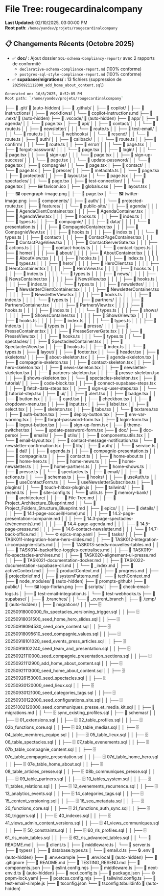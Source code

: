# File Tree: rougecardinalcompany

**Last Updated**: 02/10/2025, 03:00:00 PM  
**Root path**: `/home/yandev/projets/rougecardinalcompany`

## 📋 Changements Récents (Octobre 2025)

- ✅ **doc/** : Ajout dossier `SQL-schema-Compliancy-report/` avec 2 rapports de conformité
  - `declarative-schema-compliance-report.md` (100% conforme)
  - `postgres-sql-style-compliance-report.md` (100% conforme)
- ✅ **supabase/migrations/** : 13 fichiers (suppression de `20250921112000_add_home_about_content.sql`)

```bash
Generated on: 10/8/2025, 8:52:05 PM
Root path: `/home/yandev/projets/rougecardinalcompany`

```
├── 📁 .git/ 🚫 (auto-hidden)
├── 📁 .github/
│   ├── 📁 copilot/
│   ├── 📁 instructions/
│   ├── 📁 workflows/
│   └── 📝 copilot-instructions.md
├── 📁 .next/ 🚫 (auto-hidden)
├── 📁 .vscode/ 🚫 (auto-hidden)
├── 📁 app/
│   ├── 📁 agenda/
│   │   └── 📄 page.tsx
│   ├── 📁 api/
│   │   ├── 📁 contact/
│   │   │   └── 📄 route.ts
│   │   ├── 📁 newsletter/
│   │   │   └── 📄 route.ts
│   │   ├── 📁 test-email/
│   │   │   └── 📄 route.ts
│   │   └── 📁 webhooks/
│   │       └── 📁 resend/
│   │           └── 📄 route.ts
│   ├── 📁 auth/
│   │   ├── 📁 callback/
│   │   │   └── 📄 route.ts
│   │   ├── 📁 confirm/
│   │   │   └── 📄 route.ts
│   │   ├── 📁 error/
│   │   │   └── 📄 page.tsx
│   │   ├── 📁 forgot-password/
│   │   │   └── 📄 page.tsx
│   │   ├── 📁 login/
│   │   │   └── 📄 page.tsx
│   │   ├── 📁 sign-up/
│   │   │   └── 📄 page.tsx
│   │   ├── 📁 sign-up-success/
│   │   │   └── 📄 page.tsx
│   │   └── 📁 update-password/
│   │       └── 📄 page.tsx
│   ├── 📁 compagnie/
│   │   └── 📄 page.tsx
│   ├── 📁 contact/
│   │   └── 📄 page.tsx
│   ├── 📁 presse/
│   │   ├── 📄 metadata.ts
│   │   └── 📄 page.tsx
│   ├── 📁 protected/
│   │   ├── 📄 layout.tsx
│   │   └── 📄 page.tsx
│   ├── 📁 spectacles/
│   │   └── 📄 page.tsx
│   ├── 📁 test-connection/
│   │   └── 📄 page.tsx
│   ├── 🖼️ favicon.ico
│   ├── 🎨 globals.css
│   ├── 📄 layout.tsx
│   ├── 🖼️ opengraph-image.png
│   ├── 📄 page.tsx
│   └── 🖼️ twitter-image.png
├── 📁 components/
│   ├── 📁 auth/
│   │   └── 📄 protected-route.tsx
│   ├── 📁 features/
│   │   └── 📁 public-site/
│   │       ├── 📁 agenda/
│   │       │   ├── 📄 AgendaClientContainer.tsx
│   │       │   ├── 📄 AgendaContainer.tsx
│   │       │   ├── 📄 AgendaView.tsx
│   │       │   ├── 📄 hooks.ts
│   │       │   ├── 📄 index.ts
│   │       │   └── 📄 types.ts
│   │       ├── 📁 compagnie/
│   │       │   ├── 📁 data/
│   │       │   │   └── 📄 presentation.ts
│   │       │   ├── 📄 CompagnieContainer.tsx
│   │       │   ├── 📄 CompagnieView.tsx
│   │       │   ├── 📄 hooks.ts
│   │       │   ├── 📄 index.ts
│   │       │   └── 📄 types.ts
│   │       ├── 📁 contact/
│   │       │   ├── 📄 ContactPageContainer.tsx
│   │       │   ├── 📄 ContactPageView.tsx
│   │       │   ├── 📄 ContactServerGate.tsx
│   │       │   ├── 📄 actions.ts
│   │       │   ├── 📄 contact-hooks.ts
│   │       │   └── 📄 contact-types.ts
│   │       ├── 📁 home/
│   │       │   ├── 📁 about/
│   │       │   │   ├── 📄 AboutContainer.tsx
│   │       │   │   ├── 📄 AboutView.tsx
│   │       │   │   ├── 📄 hooks.ts
│   │       │   │   ├── 📄 index.ts
│   │       │   │   └── 📄 types.ts
│   │       │   ├── 📁 hero/
│   │       │   │   ├── 📄 HeroClient.tsx
│   │       │   │   ├── 📄 HeroContainer.tsx
│   │       │   │   ├── 📄 HeroView.tsx
│   │       │   │   ├── 📄 hooks.ts
│   │       │   │   ├── 📄 index.ts
│   │       │   │   └── 📄 types.ts
│   │       │   ├── 📁 news/
│   │       │   │   ├── 📄 NewsContainer.tsx
│   │       │   │   ├── 📄 NewsView.tsx
│   │       │   │   ├── 📄 hooks.ts
│   │       │   │   ├── 📄 index.ts
│   │       │   │   └── 📄 types.ts
│   │       │   ├── 📁 newsletter/
│   │       │   │   ├── 📄 NewsletterClientContainer.tsx
│   │       │   │   ├── 📄 NewsletterContainer.tsx
│   │       │   │   ├── 📄 NewsletterView.tsx
│   │       │   │   ├── 📄 hooks.ts
│   │       │   │   ├── 📄 index.ts
│   │       │   │   └── 📄 types.ts
│   │       │   ├── 📁 partners/
│   │       │   │   ├── 📄 PartnersContainer.tsx
│   │       │   │   ├── 📄 PartnersView.tsx
│   │       │   │   ├── 📄 hooks.ts
│   │       │   │   ├── 📄 index.ts
│   │       │   │   └── 📄 types.ts
│   │       │   ├── 📁 shows/
│   │       │   │   ├── 📄 ShowsContainer.tsx
│   │       │   │   ├── 📄 ShowsView.tsx
│   │       │   │   ├── 📄 hooks.ts
│   │       │   │   ├── 📄 index.ts
│   │       │   │   └── 📄 types.ts
│   │       │   ├── 📄 index.ts
│   │       │   └── 📄 types.ts
│   │       ├── 📁 presse/
│   │       │   ├── 📄 PresseContainer.tsx
│   │       │   ├── 📄 PresseServerGate.tsx
│   │       │   ├── 📄 PresseView.tsx
│   │       │   ├── 📄 hooks.ts
│   │       │   └── 📄 types.ts
│   │       └── 📁 spectacles/
│   │           ├── 📄 SpectaclesContainer.tsx
│   │           ├── 📄 SpectaclesView.tsx
│   │           ├── 📄 hooks.ts
│   │           ├── 📄 index.ts
│   │           └── 📄 types.ts
│   ├── 📁 layout/
│   │   ├── 📄 footer.tsx
│   │   └── 📄 header.tsx
│   ├── 📁 skeletons/
│   │   ├── 📄 about-skeleton.tsx
│   │   ├── 📄 agenda-skeleton.tsx
│   │   ├── 📄 compagnie-skeleton.tsx
│   │   ├── 📄 contact-skeleton.tsx
│   │   ├── 📄 hero-skeleton.tsx
│   │   ├── 📄 news-skeleton.tsx
│   │   ├── 📄 newsletter-skeleton.tsx
│   │   ├── 📄 partners-skeleton.tsx
│   │   ├── 📄 presse-skeleton.tsx
│   │   ├── 📄 shows-skeleton.tsx
│   │   └── 📄 spectacles-skeleton.tsx
│   ├── 📁 tutorial/
│   │   ├── 📄 code-block.tsx
│   │   ├── 📄 connect-supabase-steps.tsx
│   │   ├── 📄 fetch-data-steps.tsx
│   │   ├── 📄 sign-up-user-steps.tsx
│   │   └── 📄 tutorial-step.tsx
│   ├── 📁 ui/
│   │   ├── 📄 alert.tsx
│   │   ├── 📄 badge.tsx
│   │   ├── 📄 button.tsx
│   │   ├── 📄 card.tsx
│   │   ├── 📄 checkbox.tsx
│   │   ├── 📄 dropdown-menu.tsx
│   │   ├── 📄 input.tsx
│   │   ├── 📄 label.tsx
│   │   ├── 📄 select.tsx
│   │   ├── 📄 skeleton.tsx
│   │   ├── 📄 tabs.tsx
│   │   └── 📄 textarea.tsx
│   ├── 📄 auth-button.tsx
│   ├── 📄 deploy-button.tsx
│   ├── 📄 env-var-warning.tsx
│   ├── 📄 forgot-password-form.tsx
│   ├── 📄 login-form.tsx
│   ├── 📄 logout-button.tsx
│   ├── 📄 sign-up-form.tsx
│   ├── 📄 theme-switcher.tsx
│   └── 📄 update-password-form.tsx
├── 📁 doc/
├── 📁 doc-perso/
├── 📁 emails/
│   ├── 📁 utils/
│   │   ├── 📄 components.utils.tsx
│   │   └── 📄 email-layout.tsx
│   ├── 📄 contact-message-notification.tsx
│   └── 📄 newsletter-confirmation.tsx
├── 📁 lib/
│   ├── 📁 auth/
│   │   └── 📄 service.ts
│   ├── 📁 dal/
│   │   ├── 📄 agenda.ts
│   │   ├── 📄 compagnie-presentation.ts
│   │   ├── 📄 compagnie.ts
│   │   ├── 📄 contact.ts
│   │   ├── 📄 home-about.ts
│   │   ├── 📄 home-hero.ts
│   │   ├── 📄 home-news.ts
│   │   ├── 📄 home-newsletter.ts
│   │   ├── 📄 home-partners.ts
│   │   ├── 📄 home-shows.ts
│   │   ├── 📄 presse.ts
│   │   └── 📄 spectacles.ts
│   ├── 📁 email/
│   │   ├── 📄 actions.ts
│   │   └── 📄 schemas.ts
│   ├── 📁 hooks/
│   │   ├── 📄 useAuth.ts
│   │   ├── 📄 useContactForm.ts
│   │   └── 📄 useNewsletterSubscribe.ts
│   ├── 📁 plugins/
│   │   └── 📄 touch-hitbox-plugin.js
│   ├── 📁 tailwind/
│   ├── 📄 resend.ts
│   ├── 📄 site-config.ts
│   └── 📄 utils.ts
├── 📁 memory-bank/
│   ├── 📁 architecture/
│   │   ├── 📝 File-Tree.md
│   │   ├── 📝 Project_Architecture_Blueprint.md
│   │   └── 📝 Project_Folders_Structure_Blueprint.md
│   ├── 📁 epics/
│   │   ├── 📁 details/
│   │   │   ├── 📝 14.1-page-accueil(Home).md
│   │   │   ├── 📝 14.2-page-presentation-companie.md
│   │   │   ├── 📝 14.3-page-spectacles-(événements).md
│   │   │   ├── 📝 14.4-page-agenda.md
│   │   │   ├── 📝 14.5-page-presse.md
│   │   │   ├── 📝 14.6-contact-newsletter.md
│   │   │   └── 📝 14.7-back‑office.md
│   │   └── ⚙️ epics-map.yaml
│   ├── 📁 tasks/
│   │   ├── 📝 TASK011-integration-home-hero-slides.md
│   │   ├── 📝 TASK012-integration-ui-compagnie-stats.md
│   │   ├── 📝 TASK013-seeds-nouvelles-tables.md
│   │   ├── 📝 TASK014-backoffice-toggles-centralises.md
│   │   ├── 📝 TASK019-fix-spectacles-archives.md
│   │   ├── 📝 TASK020-alignement-ui-presse.md
│   │   ├── 📝 TASK021-documentation-docker.md
│   │   ├── 📝 TASK022-documentation-supabase-cli.md
│   │   └── 📝 _index.md
│   ├── 📝 activeContext.md
│   ├── 📝 productContext.md
│   ├── 📝 progress.md
│   ├── 📝 projectbrief.md
│   ├── 📝 systemPatterns.md
│   └── 📝 techContext.md
├── 📁 node_modules/ 🚫 (auto-hidden)
├── 📁 prompts-github/
├── 📁 public/
│   └── 🖼️ logo-florian.png
├── 📁 scripts/
│   ├── 📄 check-email-logs.ts
│   ├── 📄 test-email-integration.ts
│   └── 📄 test-webhooks.ts
├── 📁 supabase/
│   ├── 📁 .branches/
│   │   └── 📄 _current_branch
│   ├── 📁 .temp/ 🚫 (auto-hidden)
│   ├── 📁 migrations/
│   │   ├── 🗄️ 20250918000000_fix_spectacles_versioning_trigger.sql
│   │   ├── 🗄️ 20250918031500_seed_home_hero_slides.sql
│   │   ├── 🗄️ 20250918094530_seed_core_content.sql
│   │   ├── 🗄️ 20250918095610_seed_compagnie_values.sql
│   │   ├── 🗄️ 20250918101020_seed_events_press_articles.sql
│   │   ├── 🗄️ 20250918102240_seed_team_and_presentation.sql
│   │   ├── 🗄️ 20250921110000_seed_compagnie_presentation_sections.sql
│   │   ├── 🗄️ 20250921112900_add_home_about_content.sql
│   │   ├── 🗄️ 20250921113000_seed_home_about_content.sql
│   │   ├── 🗄️ 20250926153000_seed_spectacles.sql
│   │   ├── 🗄️ 20250930120000_seed_lieux.sql
│   │   ├── 🗄️ 20250930121000_seed_categories_tags.sql
│   │   ├── 🗄️ 20250930122000_seed_configurations_site.sql
│   │   ├── 🗄️ 20251002120000_seed_communiques_presse_et_media_kit.sql
│   │   ├── 📝 migrations.md
│   │   └── 🗄️ sync_existing_profiles.sql
│   ├── 📁 schemas/
│   │   ├── 🗄️ 01_extensions.sql
│   │   ├── 🗄️ 02_table_profiles.sql
│   │   ├── 🗄️ 02b_functions_core.sql
│   │   ├── 🗄️ 03_table_medias.sql
│   │   ├── 🗄️ 04_table_membres_equipe.sql
│   │   ├── 🗄️ 05_table_lieux.sql
│   │   ├── 🗄️ 06_table_spectacles.sql
│   │   ├── 🗄️ 07_table_evenements.sql
│   │   ├── 🗄️ 07b_table_compagnie_content.sql
│   │   ├── 🗄️ 07c_table_compagnie_presentation.sql
│   │   ├── 🗄️ 07d_table_home_hero.sql
│   │   ├── 🗄️ 07e_table_home_about.sql
│   │   ├── 🗄️ 08_table_articles_presse.sql
│   │   ├── 🗄️ 08b_communiques_presse.sql
│   │   ├── 🗄️ 09_table_partners.sql
│   │   ├── 🗄️ 10_tables_system.sql
│   │   ├── 🗄️ 11_tables_relations.sql
│   │   ├── 🗄️ 12_evenements_recurrence.sql
│   │   ├── 🗄️ 13_analytics_events.sql
│   │   ├── 🗄️ 14_categories_tags.sql
│   │   ├── 🗄️ 15_content_versioning.sql
│   │   ├── 🗄️ 16_seo_metadata.sql
│   │   ├── 🗄️ 20_functions_core.sql
│   │   ├── 🗄️ 21_functions_auth_sync.sql
│   │   ├── 🗄️ 30_triggers.sql
│   │   ├── 🗄️ 40_indexes.sql
│   │   ├── 🗄️ 41_views_admin_content_versions.sql
│   │   ├── 🗄️ 41_views_communiques.sql
│   │   ├── 🗄️ 50_constraints.sql
│   │   ├── 🗄️ 60_rls_profiles.sql
│   │   ├── 🗄️ 61_rls_main_tables.sql
│   │   ├── 🗄️ 62_rls_advanced_tables.sql
│   │   └── 📖 README.md
│   ├── 📄 client.ts
│   ├── 📄 middleware.ts
│   └── 📄 server.ts
├── 📁 types/
│   ├── 📄 database.types.ts
│   └── 📄 email.d.ts
├── 🔒 .env 🚫 (auto-hidden)
├── 📄 .env.example
├── 📄 .env.local 🚫 (auto-hidden)
├── 🚫 .gitignore
├── 📖 README.md
├── 📝 TESTING_RESEND.md
├── 📄 components.json
├── 📄 eslint.config.mjs
├── 📄 middleware.ts
├── 📄 next-env.d.ts 🚫 (auto-hidden)
├── 📄 next.config.ts
├── 📄 package.json
├── ⚙️ pnpm-lock.yaml
├── 📄 postcss.config.mjs
├── 📄 tailwind.config.ts
├── 📄 test-email-simple.js
├── 📄 tsconfig.json
└── 📄 tsconfig.tsbuildinfo 🚫 (auto-hidden)
```
